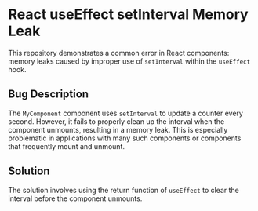 # React useEffect setInterval Memory Leak

This repository demonstrates a common error in React components: memory leaks caused by improper use of `setInterval` within the `useEffect` hook.

## Bug Description

The `MyComponent` component uses `setInterval` to update a counter every second. However, it fails to properly clean up the interval when the component unmounts, resulting in a memory leak.  This is especially problematic in applications with many such components or components that frequently mount and unmount. 

## Solution

The solution involves using the return function of `useEffect` to clear the interval before the component unmounts.